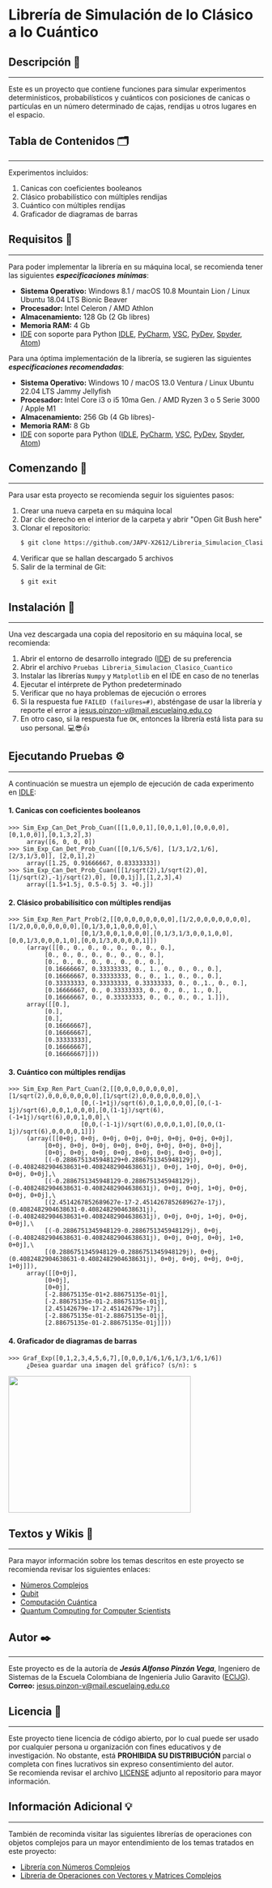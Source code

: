# Librería de Simulación de lo Clásico a lo Cuántico

## Descripción 📑
---
Este es un proyecto que contiene funciones para simular experimentos determinísticos, probabilísticos y cuánticos con posiciones de canicas o partículas en un número determinado de cajas, rendijas u otros lugares en el espacio.  

## Tabla de Contenidos 🗂️
---
Experimentos incluidos:

1. Canicas con coeficientes booleanos
2. Clásico probabilístico con múltiples rendijas
3. Cuántico con múltiples rendijas
4. Graficador de diagramas de barras

## Requisitos 🧾
---
Para poder implementar la librería en su máquina local, se recomienda tener las siguientes ***especificaciones mínimas***:

- **Sistema Operativo:** Windows 8.1 / macOS 10.8 Mountain Lion / Linux Ubuntu 18.04 LTS Bionic Beaver
- **Procesador:** Intel Celeron / AMD Athlon
- **Almacenamiento:** 128 Gb (2 Gb libres)
- **Memoria RAM:** 4 Gb
- [IDE](https://es.wikipedia.org/wiki/Entorno_de_desarrollo_integrado) con soporte para Python [IDLE](https://docs.python.org/es/3/library/idle.html), [PyCharm](https://www.jetbrains.com/es-es/pycharm/download/?section=windows), [VSC](https://code.visualstudio.com/), [PyDev](https://www.pydev.org/), [Spyder](https://www.spyder-ide.org/), [Atom](https://github.com/atom))

Para una óptima implementación de la librería, se sugieren las siguientes ***especificaciones recomendadas***:

- **Sistema Operativo:** Windows 10 / macOS 13.0 Ventura / Linux Ubuntu 22.04 LTS Jammy Jellyfish
- **Procesador:** Intel Core i3 o i5 10ma Gen. / AMD Ryzen 3 o 5 Serie 3000 / Apple M1
- **Almacenamiento:** 256 Gb (4 Gb libres)- 
- **Memoria RAM:** 8 Gb
- [IDE](https://es.wikipedia.org/wiki/Entorno_de_desarrollo_integrado) con soporte para Python ([IDLE](https://docs.python.org/es/3/library/idle.html), [PyCharm](https://www.jetbrains.com/es-es/pycharm/download/?section=windows), [VSC](https://code.visualstudio.com/), [PyDev](https://www.pydev.org/), [Spyder](https://www.spyder-ide.org/), [Atom](https://github.com/atom))

## Comenzando 🚀
---
Para usar esta proyecto se recomienda seguir los siguientes pasos:

1. Crear una nueva carpeta en su máquina local
2. Dar clic derecho en el interior de la carpeta y abrir "Open Git Bush here"
3. Clonar el repositorio:
     ```sh
     $ git clone https://github.com/JAPV-X2612/Libreria_Simulacion_Clasico_a_Cuantico.git
     ```
4. Verificar que se hallan descargado 5 archivos
5. Salir de la terminal de Git:
     ```sh
     $ git exit
     ```

## Instalación 🔧
---
Una vez descargada una copia del repositorio en su máquina local, se recomienda:

1. Abrir el entorno de desarrollo integrado ([IDE](https://es.wikipedia.org/wiki/Entorno_de_desarrollo_integrado)) de su preferencia
2. Abrir el archivo `Pruebas Libreria_Simulacion_Clasico_Cuantico`
3. Instalar las librerías `Numpy` y `Matplotlib` en el IDE en caso de no tenerlas
4. Ejecutar el intérprete de Python predeterminado
5. Verificar que no haya problemas de ejecución o errores
6. Si la respuesta fue `FAILED (failures=#)`, absténgase de usar la librería y reporte el error a jesus.pinzon-v@mail.escuelaing.edu.co
7. En otro caso, si la respuesta fue `OK`, entonces la librería está lista para su uso personal. 💻😎👍

## Ejecutando Pruebas ⚙️
---
A continuación se muestra un ejemplo de ejecución de cada experimento en [IDLE](https://docs.python.org/es/3/library/idle.html):

#### 1. Canicas con coeficientes booleanos
```
>>> Sim_Exp_Can_Det_Prob_Cuan([[1,0,0,1],[0,0,1,0],[0,0,0,0],[0,1,0,0]],[0,1,3,2],3)
     array([6, 0, 0, 0])
>>> Sim_Exp_Can_Det_Prob_Cuan([[0,1/6,5/6], [1/3,1/2,1/6], [2/3,1/3,0]], [2,0,1],2)
     array([1.25, 0.91666667, 0.83333333])
>>> Sim_Exp_Can_Det_Prob_Cuan([[1/sqrt(2),1/sqrt(2),0], [1j/sqrt(2),-1j/sqrt(2),0], [0,0,1j]],[1,2,3],4)
     array([1.5+1.5j, 0.5-0.5j 3. +0.j])
```

#### 2. Clásico probabilísitico con múltiples rendijas
```
>>> Sim_Exp_Ren_Part_Prob(2,[[0,0,0,0,0,0,0,0],[1/2,0,0,0,0,0,0,0],[1/2,0,0,0,0,0,0,0],[0,1/3,0,1,0,0,0,0],\
                    [0,1/3,0,0,1,0,0,0],[0,1/3,1/3,0,0,1,0,0],[0,0,1/3,0,0,0,1,0],[0,0,1/3,0,0,0,0,1]])
     (array([[0., 0., 0., 0., 0., 0., 0., 0.],
          [0., 0., 0., 0., 0., 0., 0., 0.],
          [0., 0., 0., 0., 0., 0., 0., 0.],
          [0.16666667, 0.33333333, 0., 1., 0., 0., 0., 0.],
          [0.16666667, 0.33333333, 0., 0., 1., 0., 0., 0.],
          [0.33333333, 0.33333333, 0.33333333, 0., 0.,1., 0., 0.],
          [0.16666667, 0., 0.33333333, 0., 0., 0., 1., 0.],
          [0.16666667, 0., 0.33333333, 0., 0., 0., 0., 1.]]),
     array([[0.],
          [0.],
          [0.],
          [0.16666667],
          [0.16666667],
          [0.33333333],
          [0.16666667],
          [0.16666667]]))
```

#### 3. Cuántico con múltiples rendijas
```
>>> Sim_Exp_Ren_Part_Cuan(2,[[0,0,0,0,0,0,0,0],[1/sqrt(2),0,0,0,0,0,0,0],[1/sqrt(2),0,0,0,0,0,0,0],\
                    [0,(-1+1j)/sqrt(6),0,1,0,0,0,0],[0,(-1-1j)/sqrt(6),0,0,1,0,0,0],[0,(1-1j)/sqrt(6),(-1+1j)/sqrt(6),0,0,1,0,0],\
                    [0,0,(-1-1j)/sqrt(6),0,0,0,1,0],[0,0,(1-1j)/sqrt(6),0,0,0,0,1]])
     (array([[0+0j, 0+0j, 0+0j, 0+0j, 0+0j, 0+0j, 0+0j, 0+0j],
          [0+0j, 0+0j, 0+0j, 0+0j, 0+0j, 0+0j, 0+0j, 0+0j],
          [0+0j, 0+0j, 0+0j, 0+0j, 0+0j, 0+0j, 0+0j, 0+0j],
          [(-0.2886751345948129+0.2886751345948129j), (-0.4082482904638631+0.4082482904638631j), 0+0j, 1+0j, 0+0j, 0+0j, 0+0j, 0+0j],\
          [(-0.2886751345948129-0.2886751345948129j), (-0.4082482904638631-0.4082482904638631j), 0+0j, 0+0j, 1+0j, 0+0j, 0+0j, 0+0j],\
          [(2.4514267852689627e-17-2.4514267852689627e-17j), (0.4082482904638631-0.4082482904638631j), (-0.4082482904638631+0.4082482904638631j), 0+0j, 0+0j, 1+0j, 0+0j, 0+0j],\
          [(-0.2886751345948129-0.2886751345948129j), 0+0j,(-0.4082482904638631-0.4082482904638631j), 0+0j, 0+0j, 0+0j, 1+0, 0+0j],\
          [(0.2886751345948129-0.2886751345948129j), 0+0j,(0.4082482904638631-0.4082482904638631j), 0+0j, 0+0j, 0+0j, 0+0j, 1+0j]]),
     array([[0+0j],
          [0+0j],
          [0+0j],
          [-2.88675135e-01+2.88675135e-01j],
          [-2.88675135e-01-2.88675135e-01j],
          [2.45142679e-17-2.45142679e-17j],
          [-2.88675135e-01-2.88675135e-01j],
          [2.88675135e-01-2.88675135e-01j]]))
```

#### 4. Graficador de diagramas de barras
```
>>> Graf_Exp([0,1,2,3,4,5,6,7],[0,0,0,1/6,1/6,1/3,1/6,1/6])
     ¿Desea guardar una imagen del gráfico? (s/n): s   
```
<img src="https://github.com/JAPV-X2612/Libreria_Simulacion_Clasico_a_Cuantico/blob/main/grafico_experimento.png" width="360" height="270" />  

## Textos y Wikis 📖
---
Para mayor información sobre los temas descritos en este proyecto se recomienda revisar los siguientes enlaces:

* [Números Complejos](https://es.wikipedia.org/wiki/N%C3%BAmero_complejo)
* [Qubit](https://es.wikipedia.org/wiki/C%C3%BAbit)
* [Computación Cuántica](https://es.wikipedia.org/wiki/Computaci%C3%B3n_cu%C3%A1ntica)
* [Quantum Computing for Computer Scientists](https://www.cambridge.org/core/books/quantum-computing-for-computer-scientists/8AEA723BEE5CC9F5C03FDD4BA850C711)

## Autor ✒️
---
Este proyecto es de la autoría de ***Jesús Alfonso Pinzón Vega***, Ingeniero de Sistemas de la Escuela Colombiana de Ingeniería Julio Garavito ([ECIJG](https://www.escuelaing.edu.co/es/)).  
**Correo:** jesus.pinzon-v@mail.escuelaing.edu.co

## Licencia 📄
---
Este proyecto tiene licencia de código abierto, por lo cual puede ser usado por cualquier persona u organización con fines educativos y de investigación. No obstante, está **PROHIBIDA SU DISTRIBUCIÓN** parcial o completa con fines lucrativos sin expreso consentimiento del autor.  
Se recomienda revisar el archivo [LICENSE](https://github.com/JAPV-X2612/Libreria_Simulacion_Clasico_a_Cuantico/blob/main/LICENSE.md) adjunto al repositorio para mayor información.

## Información Adicional 💡
---
También de recominda visitar las siguientes librerías de operaciones con objetos complejos para un mayor entendimiento de los temas tratados en este proyecto:

* [Librería con Números Complejos](https://github.com/JAPV-X2612/Libreria_Numeros_Complejos)
* [Librería de Operaciones con Vectores y Matrices Complejos](https://github.com/JAPV-X2612/Libreria_Vectores_Matrices_Complejos)